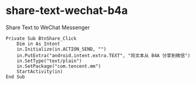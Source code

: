 # share-text-wechat-b4a
Share Text to WeChat Messenger

```b4x
Private Sub BtnShare_Click
    Dim in As Intent
    in.Initialize(in.ACTION_SEND, "")
    in.PutExtra("android.intent.extra.TEXT", "将文本从 B4A 分享到微信")
    in.SetType("text/plain")
    in.SetPackage("com.tencent.mm")
    StartActivity(in)
End Sub
```
